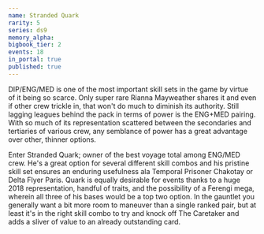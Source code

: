 ```yaml
---
name: Stranded Quark
rarity: 5
series: ds9
memory_alpha:
bigbook_tier: 2
events: 18
in_portal: true
published: true
---
```


DIP/ENG/MED is one of the most important skill sets in the game by virtue of it being so scarce. Only super rare Rianna Mayweather shares it and even if other crew trickle in, that won't do much to diminish its authority. Still lagging leagues behind the pack in terms of power is the ENG+MED pairing. With so much of its representation scattered between the secondaries and tertiaries of various crew, any semblance of power has a great advantage over other, thinner options.

Enter Stranded Quark; owner of the best voyage total among ENG/MED crew. He's a great option for several different skill combos and his pristine skill set ensures an enduring usefulness ala Temporal Prisoner Chakotay or Delta Flyer Paris. Quark is equally desirable for events thanks to a huge 2018 representation, handful of traits, and the possibility of a Ferengi mega, wherein all three of his bases would be a top two option. In the gauntlet you generally want a bit more room to maneuver than a single ranked pair, but at least it's in the right skill combo to try and knock off The Caretaker and adds a sliver of value to an already outstanding card.
